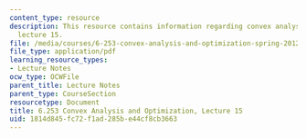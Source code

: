 ```yaml
---
content_type: resource
description: This resource contains information regarding convex analysis and optimization,
  lecture 15.
file: /media/courses/6-253-convex-analysis-and-optimization-spring-2012/1814d845fc72f1ad285be44cf8cb3663_MIT6_253S12_lec15.pdf
file_type: application/pdf
learning_resource_types:
- Lecture Notes
ocw_type: OCWFile
parent_title: Lecture Notes
parent_type: CourseSection
resourcetype: Document
title: 6.253 Convex Analysis and Optimization, Lecture 15
uid: 1814d845-fc72-f1ad-285b-e44cf8cb3663
---
```

